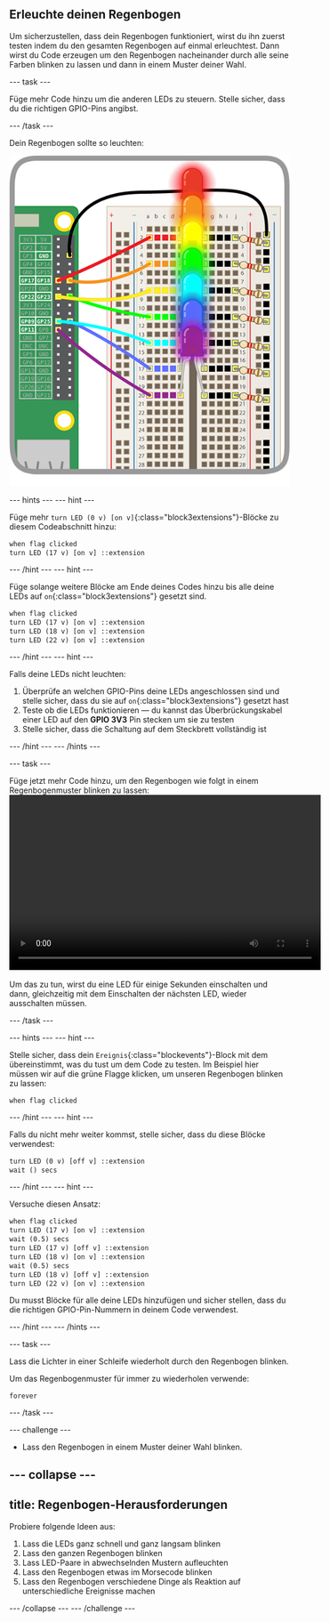 ## Erleuchte deinen Regenbogen

Um sicherzustellen, dass dein Regenbogen funktioniert, wirst du ihn zuerst testen indem du den gesamten Regenbogen auf einmal erleuchtest. Dann wirst du Code erzeugen um den Regenbogen nacheinander durch alle seine Farben blinken zu lassen und dann in einem Muster deiner Wahl.

--- task ---

Füge mehr Code hinzu um die anderen LEDs zu steuern. Stelle sicher, dass du die richtigen GPIO-Pins angibst. 

--- /task ---

Dein Regenbogen sollte so leuchten:

![erleuchteter Regenbogen](images/rainbowlit.png)

--- hints --- 
--- hint --- 

Füge mehr `turn LED (0 v) [on v]`{:class="block3extensions"}-Blöcke zu diesem Codeabschnitt hinzu:

```blocks3
when flag clicked
turn LED (17 v) [on v] ::extension
```

--- /hint --- 
--- hint --- 

Füge solange weitere Blöcke am Ende deines Codes hinzu bis alle deine LEDs auf `on`{:class="block3extensions"} gesetzt sind.

```blocks3
when flag clicked
turn LED (17 v) [on v] ::extension
turn LED (18 v) [on v] ::extension
turn LED (22 v) [on v] ::extension
```

--- /hint --- 
--- hint ---

Falls deine LEDs nicht leuchten:

 1) Überprüfe an welchen GPIO-Pins deine LEDs angeschlossen sind und stelle sicher, dass du sie auf `on`{:class="block3extensions"} gesetzt hast 
 2) Teste ob die LEDs funktionieren — du kannst das Überbrückungskabel einer LED auf den **GPIO 3V3** Pin stecken um sie zu testen 
 3) Stelle sicher, dass die Schaltung auf dem Steckbrett vollständig ist

--- /hint --- 
--- /hints ---

--- task --- 

Füge jetzt mehr Code hinzu, um den Regenbogen wie folgt in einem Regenbogenmuster blinken zu lassen:<video width="560" height="315" controls> <source src="resources/Scratch-GPIO-Pathways-5.mp4" type="video/mp4"> Dein Browser unterstützt das Video-Tag nicht, versuche es mit FireFox oder Chrome. </video> 

Um das zu tun, wirst du eine LED für einige Sekunden einschalten und dann, gleichzeitig mit dem Einschalten der nächsten LED, wieder ausschalten müssen. 

--- /task ---

--- hints --- 
--- hint ---

Stelle sicher, dass dein `Ereignis`{:class="blockevents"}-Block mit dem übereinstimmt, was du tust um dem Code zu testen. Im Beispiel hier müssen wir auf die grüne Flagge klicken, um unseren Regenbogen blinken zu lassen:

```blocks3
when flag clicked
```

--- /hint --- 
--- hint ---

Falls du nicht mehr weiter kommst, stelle sicher, dass du diese Blöcke verwendest:

```blocks3
turn LED (0 v) [off v] ::extension
wait () secs
```

--- /hint --- 
--- hint ---

Versuche diesen Ansatz:

```blocks3
when flag clicked
turn LED (17 v) [on v] ::extension
wait (0.5) secs
turn LED (17 v) [off v] ::extension
turn LED (18 v) [on v] ::extension
wait (0.5) secs
turn LED (18 v) [off v] ::extension
turn LED (22 v) [on v] ::extension
```

Du musst Blöcke für alle deine LEDs hinzufügen und sicher stellen, dass du die richtigen GPIO-Pin-Nummern in deinem Code verwendest.

--- /hint --- 
--- /hints ---

--- task --- 

Lass die Lichter in einer Schleife wiederholt durch den Regenbogen blinken.

Um das Regenbogenmuster für immer zu wiederholen verwende:

```blocks3
forever
```

--- /task ---

--- challenge ---

+ Lass den Regenbogen in einem Muster deiner Wahl blinken.

--- collapse ---
---
title: Regenbogen-Herausforderungen
---
Probiere folgende Ideen aus:

 1) Lass die LEDs ganz schnell und ganz langsam blinken 
 2) Lass den ganzen Regenbogen blinken 
 3) Lass LED-Paare in abwechselnden Mustern aufleuchten 
 4) Lass den Regenbogen etwas im Morsecode blinken 
 5) Lass den Regenbogen verschiedene Dinge als Reaktion auf unterschiedliche Ereignisse machen

--- /collapse --- 
--- /challenge ---